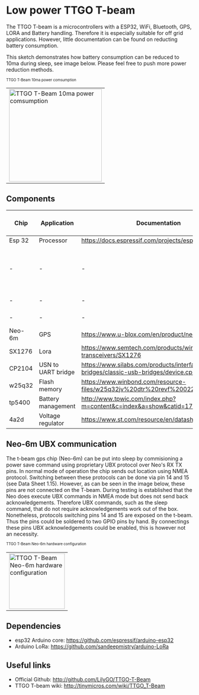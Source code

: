 # Low power TTGO T-beam 

The TTGO T-beam is a microcontrollers with a ESP32, WiFi, Bluetooth, GPS, LORA and Battery handling. Therefore it is especially suitable for off grid applications. However, little documentation can be found on reducting battery consumption.

This sketch demonstrates how battery consumption can be reduced to 10ma during sleep, see image below. Please feel free to push more power reduction methods.

<table class="image">
  <tr><td><img src="https://joep.space/img/ttgo_t-beam_power-consumption_2.jpg" width="250" alt="TTGO T-Beam 10ma power comsumption"/></td></tr>
  <figcaption align="bottom"><sub><sup>TTGO T-Beam 10ma power comsumption</sup></sub></figcaption>
</table>

## Components
| Chip        | Application   | Documentation                                                            | Power reduction methods  |
| ----------- |-------------  | ------------                                                             |-------                   |
| Esp 32      | Processor     | <https://docs.espressif.com/projects/esp-idf/en/latest/>                 | Deep sleep               |
| -           |      -        |                           -                                              | Power-down of RTC peripherals and memories  |
| -           |      -        |                           -                                              | GPIO isolation            |
| -           |      -        |                           -                                              | LED 14 low                |
| Neo-6m      | GPS           | <https://www.u-blox.com/en/product/neo-6-series>                         | Power Save Mode           |
| SX1276      | Lora          | <https://www.semtech.com/products/wireless-rf/lora-transceivers/SX1276>  | Sleep mode                | 
| CP2104      | USN to UART bridge | <https://www.silabs.com/products/interface/usb-bridges/classic-usb-bridges/device.cp2104> | TODO/not possible |
| w25q32 | Flash memory       | <https://www.winbond.com/resource-files/w25q32jv%20dtr%20revf%2002242017.pdf> | TODO/not possible |
| tp5400 | Battery management | <http://www.tpwic.com/index.php?m=content&c=index&a=show&catid=172&id=71> | TODO/not possible |
| 4a2d   | Voltage regulator  | <https://www.st.com/resource/en/datasheet/ld3985.pdf> | TODO/not possible |

## Neo-6m UBX communication
The t-beam gps chip (Neo-6m) can be put into sleep by commisioning a power save command using proprietary UBX protocol over Neo's RX TX pins. In normal mode of operation the chip sends out location using NMEA protocol. Switching between these protocols can be done via pin 14 and 15 (see Data Sheet 1.15). However, as can be seen in the image below, these pins are not connected on the T-beam. During testing is established that the Neo does execute UBX commands in NMEA mode but does not send back acknowledgements. Therefore UBX commands, such as the sleep command, that do not require acknowledgements work out of the box. 
Nonetheless, protocols switching pins 14 and 15 are exposed on the t-beam. Thus the pins could be soldered to two GPIO pins by hand. By connectings these pins UBX acknowledgements could be enabled, this is however not an necessity. 
<table class="image">
  <tr><td><img src="https://joep.space/img/t-beam_neo.jpg" width="150" alt="TTGO T-Beam Neo-6m hardware configuration"/></td></tr>
  <figcaption align="bottom"><sub><sup>TTGO T-Beam Neo-6m hardware configuration</sup></sub></figcaption>
</table>

## Dependencies
* esp32 Arduino core: <https://github.com/espressif/arduino-esp32>
* Arduino LoRa: <https://github.com/sandeepmistry/arduino-LoRa>
## Useful links
* Official Github: <http://github.com/LilyGO/TTGO-T-Beam>
* TTGO T-beam wiki: <http://tinymicros.com/wiki/TTGO_T-Beam>
